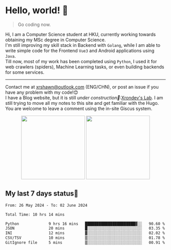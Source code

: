 # Hello, world! 🥰
> Go coding now.
  
Hi, I am a Computer Science student at HKU, currently working towards obtaining my MSc degree in Computer Science.  
I'm still improving my skill stack in Backend with `Golang`, while I am able to write simple code for the Frontend `Vue3` and Android applications using `Java`.  
Till now, most of my work has been completed using `Python`, I used it for web crawlers (spiders), Machine Learning tasks, or even building backends for some services.

-------
Contact me at xrshawn@outlook.com (ENG/CHN), or post an issue if you have any problem with my code!😊  
I have a Blog website, but it is still *under construction🚧*:[Xrondev's Lab](http://lab.xrondev.top/). I am still trying to move all my notes to this site and get familiar with the Hugo. You are welcome to leave a comment using the in-site Giscus system.  


<div align="center">
<div><img src="https://github-readme-stats.vercel.app/api?username=Xrondev&count_private=true" height="200px"/> <img src="https://github-readme-stats.vercel.app/api/top-langs/?username=Xrondev" height="200px"/></div>
</div>
<div align="center"></div>  

## My last 7 days status🧐

<!--START_SECTION:waka-->

```txt
From: 26 May 2024 - To: 02 June 2024

Total Time: 10 hrs 14 mins

Python             9 hrs 16 mins   ██████████████████████▓░░   90.60 %
JSON               20 mins         █░░░░░░░░░░░░░░░░░░░░░░░░   03.35 %
INI                12 mins         ▓░░░░░░░░░░░░░░░░░░░░░░░░   02.02 %
CSV/TSV            10 mins         ▒░░░░░░░░░░░░░░░░░░░░░░░░   01.78 %
GitIgnore file     5 mins          ▒░░░░░░░░░░░░░░░░░░░░░░░░   00.91 %
```

<!--END_SECTION:waka-->
